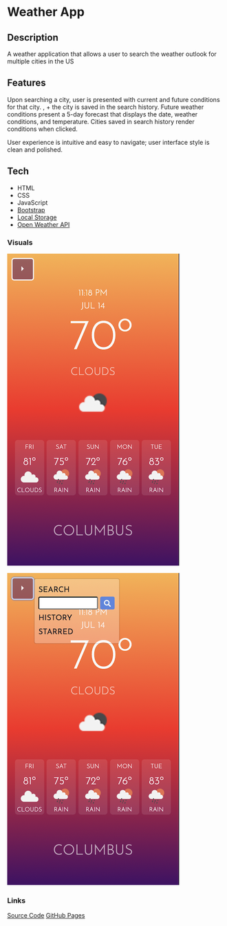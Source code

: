 # Weather App

## Description

A weather application that allows a user to search the weather outlook for multiple cities in the US

## Features

 Upon searching a city, user is presented with current and future conditions for that city. , + the city is saved in the search history. <!--Current weather conditions reflect the temperature, humidity, wind speed, and the UV index. UV index is color coded to indicate whether the conditions are favorable, moderate, or severe. -->Future weather conditions present a 5-day forecast that displays the date, weather conditions, and temperature. Cities saved in search history render conditions when clicked.

User experience is intuitive and easy to navigate; user interface style is clean and polished.

## Tech

- HTML
- CSS
- JavaScript
- [Bootstrap](https://blog.getbootstrap.com/2021/06/22/bootstrap-5-0-2/)
- [Local Storage](https://developer.mozilla.org/en-US/docs/Web/API/Window/localStorage)
- [Open Weather API](https://openweathermap.org/api)

<!-- ## Road Map

Currently only styled for mobile. In progress.

TODO:

- media queries to display properly on all viewport sizes
- word suggestions in search bar / check for edge cases for misspelled cities, etc.
- bootstrap carousel for different displays with more weather information -->

### Visuals

![screenshot](./assets/images/weather-2.0-mobile.png)

![screenshot](./assets/images/weather-2.0-mobile-menu.png)

### Links

[Source Code](https://github.com/kathrynwilkinson/Weather-App)
[GitHub Pages](<https://kathrynwilkinson.github.io/Weather-App/>)
